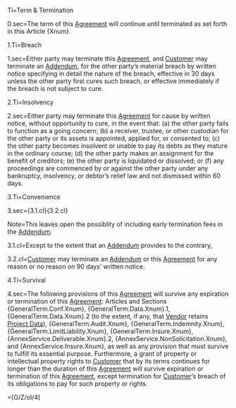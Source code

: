 Ti=Term & Termination

0.sec=The term of this <a href='#Def.Agreement.sec' class='definedterm'>Agreement</a> will continue until terminated as set forth in this Article {Xnum}.

1.Ti=Breach

1.sec=Either party may terminate this <a href='#Def.Agreement.sec' class='definedterm'>Agreement</a>, and <a href='#Def.Customer.sec' class='definedterm'>Customer</a> may terminate an <a href='#Def.Addendum.sec' class='definedterm'>Addendum</a>, for the other party’s material breach by written notice specifying in detail the nature of the breach, effective in 30 days unless the other party first cures such breach, or effective immediately if the breach is not subject to cure.

2.Ti=Insolvency

2.sec=Either party may terminate this <a href='#Def.Agreement.sec' class='definedterm'>Agreement</a> for cause by written notice, without opportunity to cure, in the event that: (a) the other party fails to function as a going concern; (b) a receiver, trustee, or other custodian for the other party or its assets is appointed, applied for, or consented to; (c) the other party becomes insolvent or unable to pay its debts as they mature in the ordinary course; (d) the other party makes an assignment for the benefit of creditors; (e) the other party is liquidated or dissolved; or (f) any proceedings are commenced by or against the other party under any bankruptcy, insolvency, or debtor’s relief law and not dismissed within 60 days.

3.Ti=Convenience

3.sec={3.1.cl}{3.2.cl}

Note=This leaves open the possiblity of including early termination fees in the <a href='#Def.Addendum.sec' class='definedterm'>Addendum</a>.

3.1.cl=Except to the extent that an <a href='#Def.Addendum.sec' class='definedterm'>Addendum</a> provides to the contrary, 

3.2.cl=<a href='#Def.Customer.sec' class='definedterm'>Customer</a> may terminate an <a href='#Def.Addendum.sec' class='definedterm'>Addendum</a> or this <a href='#Def.Agreement.sec' class='definedterm'>Agreement</a> for any reason or no reason on 90 days’ written notice.


4.Ti=Survival

4.sec=The following provisions of this <a href='#Def.Agreement.sec' class='definedterm'>Agreement</a> will survive any expiration or termination of this <a href='#Def.Agreement.sec' class='definedterm'>Agreement</a>: Articles and Sections {GeneralTerm.Conf.Xnum}, {GeneralTerm.Data.Xnum}.1, {GeneralTerm.Data.Xnum}.2 (to the extent, if any, that <a href='#Def.Vendor.sec' class='definedterm'>Vendor</a> retains <a href='#Def.Project_Data.sec' class='definedterm'>Project Data</a>), {GeneralTerm.Audit.Xnum}, {GeneralTerm.Indemnity.Xnum}, {GeneralTerm.LimitLiability.Xnum}, {GeneralTerm.Insure.Xnum}, {AnnexService.Deliverable.Xnum}.2, {AnnexService.NonSolicitation.Xnum}, and {AnnexService.Insure.Xnum}, as well as any provision that must survive to fulfill its essential purpose. Furthermore, a grant of property or intellectual property rights to <a href='#Def.Customer.sec' class='definedterm'>Customer</a> that by its terms continues for longer than the duration of this <a href='#Def.Agreement.sec' class='definedterm'>Agreement</a> will survive expiration or termination of this <a href='#Def.Agreement.sec' class='definedterm'>Agreement</a>, except termination for <a href='#Def.Customer.sec' class='definedterm'>Customer</a>’s breach of its obligations to pay for such property or rights.

=[G/Z/ol/4]
